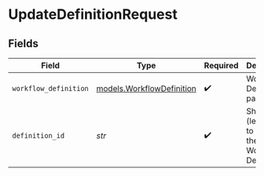 # UpdateDefinitionRequest


## Fields

| Field                                                        | Type                                                         | Required                                                     | Description                                                  | Example                                                      |
| ------------------------------------------------------------ | ------------------------------------------------------------ | ------------------------------------------------------------ | ------------------------------------------------------------ | ------------------------------------------------------------ |
| `workflow_definition`                                        | [models.WorkflowDefinition](../models/workflowdefinition.md) | :heavy_check_mark:                                           | Workflow Definition payload                                  |                                                              |
| `definition_id`                                              | *str*                                                        | :heavy_check_mark:                                           | Short uuid (length 8) to identify the Workflow Definition.   | 7hj28a                                                       |
